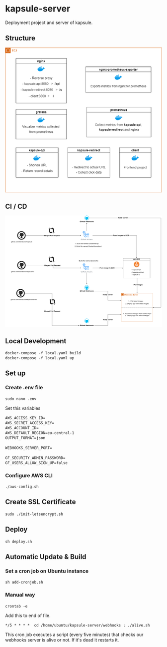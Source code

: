 # kapsule-server

Deployment project and server of kapsule.

## Structure

![structure](./structure.png)

## CI / CD

![structure](./ci-cd.png)


## Local Development

```
docker-compose -f local.yaml build
docker-compose -f local.yaml up
```

## Set up

### Create .env file

`sudo nano .env`

Set this variables

```
AWS_ACCESS_KEY_ID=
AWS_SECRET_ACCESS_KEY=
AWS_ACCOUNT_ID=
AWS_DEFAULT_REGION=eu-central-1
OUTPUT_FORMAT=json

WEBHOOKS_SERVER_PORT=

GF_SECURITY_ADMIN_PASSWORD=
GF_USERS_ALLOW_SIGN_UP=false
```

### Configure AWS CLI

`./aws-config.sh`

## Create SSL Certificate

```
sudo ./init-letsencrypt.sh
```

## Deploy

```
sh deploy.sh
```

## Automatic Update & Build

### Set a cron job on Ubuntu instance

`sh add-cronjob.sh`

### Manual way

`crontab -e`

Add this to end of file.

```
*/5 * * * *  cd /home/ubuntu/kapsule-server/webhooks ; ./alive.sh
```

This cron job executes a script (every five minutes) that checks our webhooks server is alive or not. If it's dead it restarts it.
